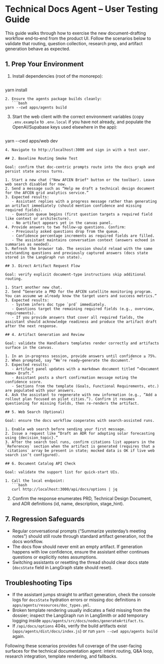 # Technical Docs Agent – User Testing Guide

This guide walks through how to exercise the new document-drafting workflow end‑to‑end from the product UI. Follow the scenarios below to validate that routing, question collection, research prep, and artifact generation behave as expected.

## 1. Prep Your Environment

1. Install dependencies (root of the monorepo):
   ```bash
yarn install
```
2. Ensure the agents package builds cleanly:
   ```bash
yarn --cwd apps/agents build
```
3. Start the web client with the correct environment variables (copy `.env.example` to `.env.local` if you have not already, and populate the OpenAI/Supabase keys used elsewhere in the app):
   ```bash
yarn --cwd apps/web dev
```
4. Navigate to http://localhost:3000 and sign in with a test user.

## 2. Baseline Routing Smoke Test

Goal: confirm that doc-centric prompts route into the docs graph and persist state across turns.

1. Start a new chat ("New AFCEN Brief" button or the toolbar). Leave web search disabled for now.
2. Send a message such as “Help me draft a technical design document for the AFCEN grid analytics service.”
3. Expected results:
   - Assistant replies with a progress message rather than generating an artifact immediately (should mention confidence and missing required fields).
   - Question queue begins (first question targets a required field like context or architecture).
   - No artifact appears yet in the canvas panel.
4. Provide answers to two follow-up questions. Confirm:
   - Previously asked questions drop from the queue.
   - Confidence percentage increments as required fields are filled.
   - The assistant maintains conversation context (answers echoed in summaries as needed).
5. Refresh the browser tab. The session should reload with the same outstanding questions and previously captured answers (docs state stored in the LangGraph run state).

## 3. Direct Artifact Request Flow

Goal: verify explicit document-type instructions skip additional routing.

1. Start another new chat.
2. Send “Generate a PRD for the AFCEN satellite monitoring program. You can assume we already know the target users and success metrics.”
3. Expected results:
   - System infers doc type `prd` immediately.
   - Questions target the remaining required fields (e.g., overview, requirements).
   - If you provide answers that cover all required fields, the assistant should acknowledge readiness and produce the artifact draft after the next response.

## 4. Artifact Generation and Review

Goal: validate the Handlebars templates render correctly and artifacts surface in the canvas.

1. In an in-progress session, provide answers until confidence ≥ 75%.
2. When prompted, say “We’re ready—generate the document.”
3. Expected results:
   - Artifact panel updates with a markdown document titled “<Document Name> Draft.”
   - Assistant posts a short confirmation message noting the confidence score.
   - Sections from the template (Goals, Functional Requirements, etc.) are populated with your answers.
4. Ask the assistant to regenerate with new information (e.g., “Add a rollout plan focused on pilot cities.”). Confirm it resumes questioning for missing fields, then re-renders the artifact.

## 5. Web Search (Optional)

Goal: ensure the docs workflow cooperates with search-assisted runs.

1. Enable web search before sending your first message.
2. Issue a request like “Draft an ADR for adopting solar forecasting using {decision_topic}.”
3. After the search tool runs, confirm citations list appears in the `References` section when the artifact is generated (requires that a `citations` array be present in state; mocked data is OK if live web search isn’t configured).

## 6. Document Catalog API Check

Goal: validate the support list for quick-start UIs.

1. Call the local endpoint:
   ```bash
   curl http://localhost:3000/api/docs/options | jq
   ```
2. Confirm the response enumerates PRD, Technical Design Document, and ADR definitions (id, name, description, stage_hint).

## 7. Regression Safeguards

- Regular conversational prompts (“Summarize yesterday’s meeting notes”) should still route through standard artifact generation, not the docs workflow.
- The docs flow should never emit an empty artifact. If generation happens with low confidence, ensure the assistant either continues questions or explicitly notes assumptions.
- Switching assistants or resetting the thread should clear docs state (`docsState` field in LangGraph state should reset).

## Troubleshooting Tips

- If the assistant jumps straight to artifact generation, check the console logs for `docsState` hydration errors or missing doc definitions in `apps/agents/resources/doc_types.yml`.
- Broken template rendering usually indicates a field missing from the dossier; inspect the LangGraph run in LangSmith or add temporary logging inside `apps/agents/src/docs/nodes/generateArtifact.ts`.
- If `/api/docs/options` 404s, verify the build artifacts exist (`apps/agents/dist/docs/index.js`) or run `yarn --cwd apps/agents build` again.

Following these scenarios provides full coverage of the user-facing surfaces for the technical documentation agent: intent routing, Q&A loop, research integration, template rendering, and fallbacks.
